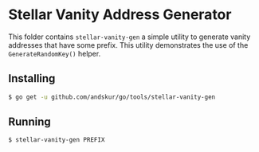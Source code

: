 # Stellar Vanity Address Generator

This folder contains `stellar-vanity-gen` a simple utility to generate vanity addresses that have some prefix.  This utility demonstrates the use of the
`GenerateRandomKey()` helper.

## Installing

```bash
$ go get -u github.com/andskur/go/tools/stellar-vanity-gen
```

## Running

```bash
$ stellar-vanity-gen PREFIX
```
